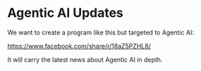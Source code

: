 # Agentic AI Updates

We want to create a program like this but targeted to Agentic AI:

https://www.facebook.com/share/r/18aZ5PZHL8/

It will carry the latest news about Agentic AI in depth.